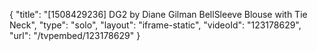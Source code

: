 {
    "title": "[1508429236] DG2 by Diane Gilman BellSleeve Blouse with Tie Neck",
    "type": "solo",
    "layout": "iframe-static",
    "videoId": "123178629",
    "url": "\/tvpembed\/123178629"
}